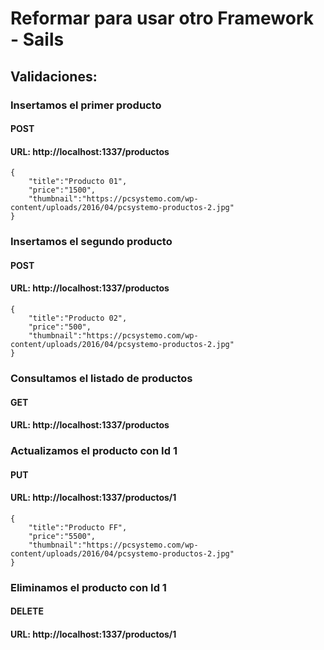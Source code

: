 # Reformar para usar otro Framework - Sails

## Validaciones:

### Insertamos el primer producto
#### POST
#### URL: http://localhost:1337/productos
~~~
{
    "title":"Producto 01",
    "price":"1500",
    "thumbnail":"https://pcsystemo.com/wp-content/uploads/2016/04/pcsystemo-productos-2.jpg"
}
~~~

### Insertamos el segundo producto
#### POST
#### URL: http://localhost:1337/productos
~~~
{
    "title":"Producto 02",
    "price":"500",
    "thumbnail":"https://pcsystemo.com/wp-content/uploads/2016/04/pcsystemo-productos-2.jpg"
}
~~~

### Consultamos el listado de productos
#### GET
#### URL: http://localhost:1337/productos

### Actualizamos el producto con Id 1
#### PUT
#### URL: http://localhost:1337/productos/1
~~~
{
    "title":"Producto FF",
    "price":"5500",
    "thumbnail":"https://pcsystemo.com/wp-content/uploads/2016/04/pcsystemo-productos-2.jpg"
}
~~~

### Eliminamos el producto con Id 1
#### DELETE
#### URL: http://localhost:1337/productos/1
